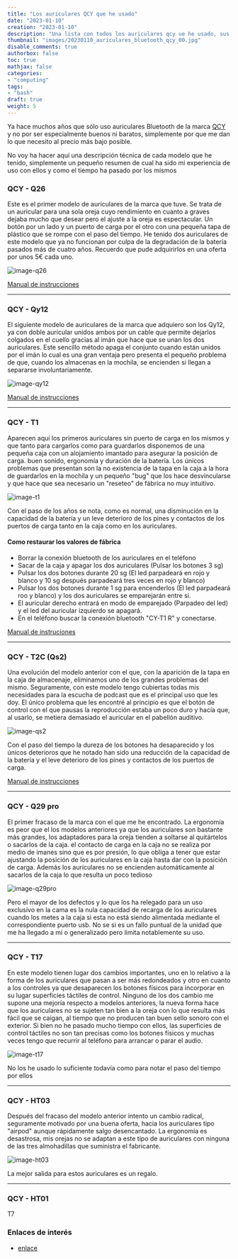 ```yaml
---
title: "Los auriculares QCY que he usado"
date: "2023-01-10"
creation: "2023-01-10"
description: "Una lista con todos los auriculares qcy ue he usado, sus pros y sus contras."
thumbnail: "images/20230110_auriculares_bluetooth_qcy_00.jpg"
disable_comments: true
authorbox: false
toc: true
mathjax: false
categories:
- "computing"
tags:
- "bash"
draft: true
weight: 5
---
```

Ya hace muchos años que sólo uso auriculares Bluetooth de la marca [QCY] y no por ser especialmente buenos ni baratos, simplemente por que me dan lo que necesito al precio más bajo posible.
<!--more-->
No voy ha hacer aquí una descripción técnica de cada modelo que he tenido, simplemente un pequeño resumen de cual ha sido mi experiencia de uso con ellos y como el tiempo ha pasado por los mismos

### QCY - Q26
Este es el primer modelo de auriculares de la marca que tuve. Se trata de un auricular para una sola oreja cuyo rendimiento en cuanto a graves dejaba mucho que desear pero el ajuste a la oreja es espectacular. Un botón por un lado y un puerto de carga por el otro con una pequeña tapa de plástico que se rompe con el paso del tiempo. He tenido dos auriculares de este modelo que ya no funcionan por culpa de la degradación de la batería pasados más de cuatro años. Recuerdo que pude adquirirlos en una oferta por unos 5€ cada uno.

![image-q26]

[Manual de instrucciones](https://t.me/sherblog_archivo/5)

---

### QCY - Qy12
El siguiente modelo de auriculares de la marca que adquiero son los Qy12, ya con doble auricular unidos ambos por un cable que permite dejarlos colgados en el cuello gracias al imán que hace que se unan los dos auriculares. Este sencillo método apaga el conjunto cuando están unidos por el imán lo cual es una gran ventaja pero presenta el pequeño problema de que, cuando los almacenas en la mochila, se encienden si llegan a separarse involuntariamente.

![image-qy12]

[Manual de instrucciones](https://t.me/sherblog_archivo/7)

---

### QCY - T1
Aparecen aquí los primeros auriculares sin puerto de carga en los mismos y que tanto para cargarlos como para guardarlos disponemos de una pequeña caja con un alojamiento imantado para asegurar la posición de carga. buen sonido, ergonomía y duración de la batería. Los únicos problemas que presentan son la no existencia de la tapa en la caja a la hora de guardarlos en la mochila y un pequeño "bug" que los hace desvincularse y que hace que sea necesario un "reseteo" de fábrica no muy intuitivo.

![image-t1]

Con el paso de los años se nota, como es normal, una disminución en la capacidad de la batería y un leve deterioro de los pines y contactos de los puertos de carga tanto en la caja como en los auriculares.

#### Como restaurar los valores de fábrica
- Borrar la conexión bluetooth de los auriculares en el teléfono
- Sacar de la caja y apagar los dos auriculares (Pulsar los botones 3 sg)
- Pulsar los dos botones durante 20 sg (El led parpadeará en rojo y blanco y 10 sg después parpadeará tres veces en rojo y blanco)
- Pulsar los dos botones durante 1 sg para encenderlos (El led parpadeará roo y blanco) y los dos auriculares se emparejarán entre si.
- El auricular derecho entrará en modo de emparejado (Parpadeo del led) y el led del auricular izquierdo se apagará.
- En el teléfono buscar la conexión bluetooth "CY-T1 R" y conectarse.

[Manual de instruciones](https://t.me/sherblog_archivo/10)

---

### QCY - T2C (Qs2)
Una evolución del modelo anterior con el que, con la aparición de la tapa en la caja de almacenaje, eliminamos uno de los grandes problemas del mismo. Seguramente, con este modelo tengo cubiertas todas mis necesidades para la escucha de podcast que es el principal uso que les doy. El único problema que les encontré al principio es que el botón de control con el que pausas la reproducción estaba un poco duro y hacía que, al usarlo, se metiera demasiado el auricular en el pabellón auditivo.

![image-qs2]

Con el paso del tiempo la dureza de los botones ha desaparecido y los únicos deterioros que he notado han sido una reducción de la capacidad de la batería y el leve deterioro de los pines y contactos de los puertos de carga.

[Manual de instrucciones](https://t.me/sherblog_archivo/12)

---

### QCY - Q29 pro
El primer fracaso de la marca con el que me he encontrado. La ergonomía es peor que el los modelos anteriores ya que los auriculares son bastante más grandes, los adaptadores para la oreja tienden a soltarse al quitártelos o sacarlos de la caja. el contacto de carga en la caja no se realiza por medio de imanes sino que es por presión, lo que obliga a tener que estar ajustando la posición de los auriculares en la caja hasta dar con la posición de carga. Además los auriculares no se encienden automáticamente al sacarlos de la caja lo que resulta un poco tedioso

![image-q29pro]

Pero el mayor de los defectos y lo que los ha relegado para un uso exclusivo en la cama es la nula capacidad de recarga de los auriculares cuando los metes a la caja si esta no está siendo alimentada mediante el correspondiente puerto usb. No se si es un fallo puntual de la unidad que me ha llegado a mí o generalizado pero limita notablemente su uso.

---

### QCY - T17
En este modelo tienen lugar dos cambios importantes, uno en lo relativo a la forma de los auriculares que pasan a ser más redondeados y otro en cuanto a los controles ya que desaparecen los botones físicos para incorporar en su lugar superficies táctiles de control. Ninguno de los dos cambio me supone una mejoría respecto a modelos anteriores, la nueva forma hace que los auriculares no se sujeten tan bien a la oreja con lo que resulta más fácil que se caigan, al tiempo que no producen tan buen sello sonoro con el exterior. Si bien no he pasado mucho tiempo con ellos, las superficies de control táctiles no son tan precisas como los botones físicos y muchas veces tengo que recurrir al teléfono para arrancar o parar el audio.

![image-t17]

No los he usado lo suficiente todavía como para notar el paso del tiempo por ellos

---

### QCY - HT03
Después del fracaso del modelo anterior intento un cambio radical, seguramente motivado por una buena oferta, hacia los auriculares tipo "airpod" aunque rápidamente salgo desencantado. La ergonomía es desastrosa, mis orejas no se adaptan a este tipo de auriculares con ninguna de las tres almohadillas que suministra el fabricante.

![image-ht03]

La mejor salida para estos auriculares es un regalo.

---

### QCY - HT01

T7

### Enlaces de interés
- [enlace](www.sherblog.pro)

[QCY]: https://www.qcy.com

[image-q26]: /images/20230110_auriculares_bluetooth_qcy_q26.jpg
[image-qy12]: /images/20230110_auriculares_bluetooth_qcy_qy12.jpg
[image-t1]: /images/20230110_auriculares_bluetooth_qcy_t1.jpg
[image-qs2]: /images/20230110_auriculares_bluetooth_qcy_qs2.jpg
[image-q29pro]: /images/20230110_auriculares_bluetooth_qcy_q29pro.jpg
[image-t17]: /images/20230110_auriculares_bluetooth_qcy_t17.jpg
[image-ht03]: /images/20230110_auriculares_bluetooth_qcy_ht03.jpg
